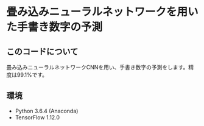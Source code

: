 # 畳み込みニューラルネットワークを用いた手書き数字の予測

## このコードについて  
畳み込みニューラルネットワークCNNを用い、手書き数字の予測をします。精度は99.1%です。

## 環境  
* Python 3.6.4 (Anaconda)
* TensorFlow 1.12.0
